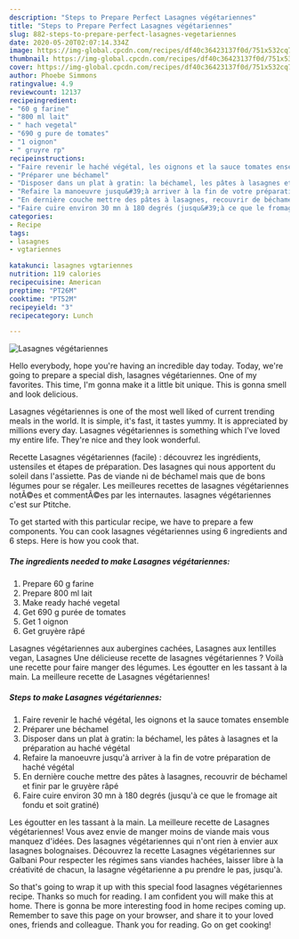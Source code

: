 ```yaml
---
description: "Steps to Prepare Perfect Lasagnes végétariennes"
title: "Steps to Prepare Perfect Lasagnes végétariennes"
slug: 882-steps-to-prepare-perfect-lasagnes-vegetariennes
date: 2020-05-20T02:07:14.334Z
image: https://img-global.cpcdn.com/recipes/df40c36423137f0d/751x532cq70/lasagnes-vegetariennes-photo-principale-de-la-recette.jpg
thumbnail: https://img-global.cpcdn.com/recipes/df40c36423137f0d/751x532cq70/lasagnes-vegetariennes-photo-principale-de-la-recette.jpg
cover: https://img-global.cpcdn.com/recipes/df40c36423137f0d/751x532cq70/lasagnes-vegetariennes-photo-principale-de-la-recette.jpg
author: Phoebe Simmons
ratingvalue: 4.9
reviewcount: 12137
recipeingredient:
- "60 g farine"
- "800 ml lait"
- " hach vegetal"
- "690 g pure de tomates"
- "1 oignon"
- " gruyre rp"
recipeinstructions:
- "Faire revenir le haché végétal, les oignons et la sauce tomates ensemble"
- "Préparer une béchamel"
- "Disposer dans un plat à gratin: la béchamel, les pâtes à lasagnes et la préparation au haché végétal"
- "Refaire la manoeuvre jusqu&#39;à arriver à la fin de votre préparation de haché végétal"
- "En dernière couche mettre des pâtes à lasagnes, recouvrir de béchamel et finir par le gruyère râpé"
- "Faire cuire environ 30 mn à 180 degrés (jusqu&#39;à ce que le fromage ait fondu et soit gratiné)"
categories:
- Recipe
tags:
- lasagnes
- vgtariennes

katakunci: lasagnes vgtariennes 
nutrition: 119 calories
recipecuisine: American
preptime: "PT26M"
cooktime: "PT52M"
recipeyield: "3"
recipecategory: Lunch

---
```



![Lasagnes végétariennes](https://img-global.cpcdn.com/recipes/df40c36423137f0d/751x532cq70/lasagnes-vegetariennes-photo-principale-de-la-recette.jpg)

Hello everybody, hope you're having an incredible day today. Today, we're going to prepare a special dish, lasagnes végétariennes. One of my favorites. This time, I'm gonna make it a little bit unique. This is gonna smell and look delicious.

Lasagnes végétariennes is one of the most well liked of current trending meals in the world. It is simple, it's fast, it tastes yummy. It is appreciated by millions every day. Lasagnes végétariennes is something which I've loved my entire life. They're nice and they look wonderful.

Recette Lasagnes végétariennes (facile) : découvrez les ingrédients, ustensiles et étapes de préparation. Des lasagnes qui nous apportent du soleil dans l&#39;assiette. Pas de viande ni de béchamel mais que de bons légumes pour se régaler. Les meilleures recettes de lasagnes végétariennes notÃ©es et commentÃ©es par les internautes. lasagnes végétariennes c&#39;est sur Ptitche.


To get started with this particular recipe, we have to prepare a few components. You can cook lasagnes végétariennes using 6 ingredients and 6 steps. Here is how you cook that.

<!--inarticleads1-->

##### The ingredients needed to make Lasagnes végétariennes:

1. Prepare 60 g farine
1. Prepare 800 ml lait
1. Make ready  haché vegetal
1. Get 690 g purée de tomates
1. Get 1 oignon
1. Get  gruyère râpé


Lasagnes végétariennes aux aubergines cachées, Lasagnes aux lentilles vegan, Lasagnes Une délicieuse recette de lasagnes végétariennes ? Voilà une recette pour faire manger des légumes. Les égoutter en les tassant à la main. La meilleure recette de Lasagnes végétariennes! 

<!--inarticleads2-->

##### Steps to make Lasagnes végétariennes:

1. Faire revenir le haché végétal, les oignons et la sauce tomates ensemble
1. Préparer une béchamel
1. Disposer dans un plat à gratin: la béchamel, les pâtes à lasagnes et la préparation au haché végétal
1. Refaire la manoeuvre jusqu&#39;à arriver à la fin de votre préparation de haché végétal
1. En dernière couche mettre des pâtes à lasagnes, recouvrir de béchamel et finir par le gruyère râpé
1. Faire cuire environ 30 mn à 180 degrés (jusqu&#39;à ce que le fromage ait fondu et soit gratiné)


Les égoutter en les tassant à la main. La meilleure recette de Lasagnes végétariennes! Vous avez envie de manger moins de viande mais vous manquez d&#39;idées. Des lasagnes végétariennes qui n&#39;ont rien à envier aux lasagnes bolognaises. Découvrez la recette Lasagnes végétariennes sur Galbani Pour respecter les régimes sans viandes hachées, laisser libre à la créativité de chacun, la lasagne végétarienne a pu prendre le pas, jusqu&#39;à. 

So that's going to wrap it up with this special food lasagnes végétariennes recipe. Thanks so much for reading. I am confident you will make this at home. There is gonna be more interesting food in home recipes coming up. Remember to save this page on your browser, and share it to your loved ones, friends and colleague. Thank you for reading. Go on get cooking!
